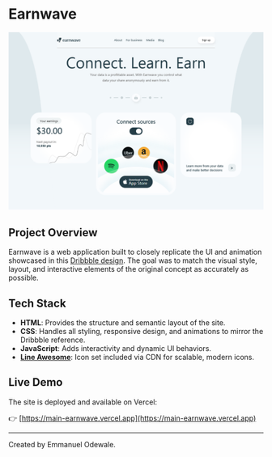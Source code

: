 # Earnwave

![Earnwave Screenshot](./Screenshot%202025-06-22%20184137.png)

## Project Overview

Earnwave is a web application built to closely replicate the UI and animation showcased in this [Dribbble design](https://dribbble.com/shots/22712725-AI-SaaS-landing-page-design). The goal was to match the visual style, layout, and interactive elements of the original concept as accurately as possible.

## Tech Stack

- **HTML**: Provides the structure and semantic layout of the site.
- **CSS**: Handles all styling, responsive design, and animations to mirror the Dribbble reference.
- **JavaScript**: Adds interactivity and dynamic UI behaviors.
- **[Line Awesome](https://icons8.com/line-awesome)**: Icon set included via CDN for scalable, modern icons.

## Live Demo

The site is deployed and available on Vercel:

👉 [https://main-earnwave.vercel.app](https://main-earnwave.vercel.app)

---

Created by Emmanuel Odewale.
